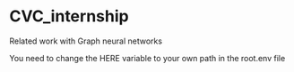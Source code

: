 # CVC_internship
Related work with Graph neural networks




You need to change the HERE variable to your own path in the root.env file